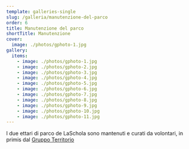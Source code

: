 ```yaml
---
template: galleries-single
slug: /galleria/manutenzione-del-parco
order: 6
title: Manutenzione del parco
shortTitle: Manutenzione
cover:
  image: ./photos/gphoto-1.jpg
gallery:
  items:
    - image: ./photos/gphoto-1.jpg
    - image: ./photos/gphoto-2.jpg
    - image: ./photos/gphoto-3.jpg
    - image: ./photos/gphoto-4.jpg
    - image: ./photos/gphoto-5.jpg
    - image: ./photos/gphoto-6.jpg
    - image: ./photos/gphoto-7.jpg
    - image: ./photos/gphoto-8.jpg
    - image: ./photos/gphoto-9.jpg
    - image: ./photos/gphoto-10.jpg
    - image: ./photos/gphoto-11.jpg
---
```


I due ettari di parco de LaSchola sono mantenuti e curati da volontari, in primis dal [Gruppo Territorio](/activities/gruppo-territorio)
